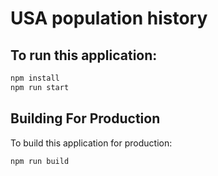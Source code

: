 # USA population history

## To run this application:

```bash
npm install
npm run start  
```

## Building For Production

To build this application for production:

```bash
npm run build
```
